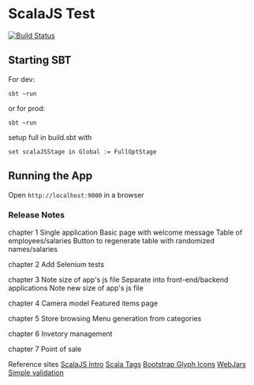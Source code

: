 # ScalaJS Test

[![Build Status](https://travis-ci.org/dkittle/ScalaJS.svg?branch=master)](https://travis-ci.org/dkittle/ScalaJS)

## Starting SBT
For dev:
````
sbt ~run
````

or for prod:
````
sbt ~run
````

setup full in build.sbt with
````
set scalaJSStage in Global := FullOptStage
````

## Running the App

Open ```http://localhost:9000``` in a browser


### Release Notes

chapter 1
Single application
Basic page with welcome message
Table of employees/salaries
Button to regenerate table with randomized names/salaries

chapter 2
Add Selenium tests

chapter 3
Note size of app's js file
Separate into front-end/backend applications
Note new size of app's js file

chapter 4
Camera model
Featured items page

chapter 5
Store browsing
Menu generation from categories

chapter 6
Invetory management

chapter 7
Point of sale


Reference sites
[ScalaJS Intro](http://www.lihaoyi.com/hands-on-scala-js/)
[Scala Tags](http://www.lihaoyi.com/scalatags/#Cross-backendCode)
[Bootstrap Glyph Icons](http://getbootstrap.com/components/)
[WebJars](http://www.webjars.org/)
[Simple validation](https://stackoverflow.com/questions/37999422/scala-js-jquery-getting-the-text-from-a-html-input)
